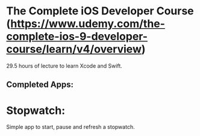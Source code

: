 # The Complete iOS Developer Course (https://www.udemy.com/the-complete-ios-9-developer-course/learn/v4/overview)

29.5 hours of lecture to learn Xcode and Swift.

## Completed Apps:

# Stopwatch:

Simple app to start, pause and refresh a stopwatch.
